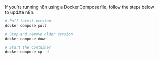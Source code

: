 If you're running n8n using a Docker Compose file, follow the steps below to update n8n.

```sh
# Pull latest version
docker compose pull

# Stop and remove older version
docker compose down

# Start the container
docker compose up -d
```

